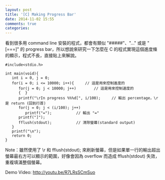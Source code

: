 ```yaml
---
layout: post
title: '[C] Making Progress Bar'
date: 2014-11-02 15:55
comments: true
categories: 
---
```


看到很多用 command line 安裝的程式，都會有類似 "#####"、"..." 或是 "[===]" 的 progress bar，所以想說來研究一下怎麼在 C 的程式實現這個進度條的顯示，程式不長，直接貼上來解說。

```
#include<stdio.h>

int main(void){
   int i = 0, j = 0;
   for(i = 0; i <= 10000; i++){		// 這是用來控制進度的
      for(j = 0; j < 10000; j++)		// 這是用來控制速度的
      {  }
      printf("\rIn progress %%%d[", i/100); 	// 輸出 percentage，\r 是 return (回到行首)
      for(j = 0; j < (i/100); j++)
         printf("=");			// 輸出 "="
      printf("]");
      fflush(stdout);			// 清除螢幕(standard output)
   }
   printf("\n");
   return 0;
}
```

Note：雖然使用了 \r 和 fflush(stdout); 來刷新螢幕，但是如果單一行的輸出超出螢幕最右方可以顯示的範圍，好像會因為 overflow 而造成 fflush(stdout) 失效，重複填滿整個螢幕。

Demo Video: http://youtu.be/R7LRsSCmSuo